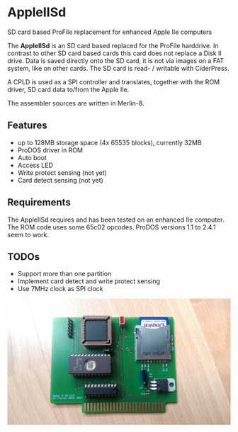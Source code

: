 # AppleIISd
SD card based ProFile replacement for enhanced Apple IIe computers

The **AppleIISd** is an SD card based replaced for the ProFile harddrive. In contrast to other SD card based cards this card does not replace a Disk II drive. Data is saved directly onto the SD card, it is not via images on a FAT system, like on other cards. The SD card is read- / writable with CiderPress.

A CPLD is used as a SPI controller and translates, together with the ROM driver, SD card data to/from the Apple IIe.

The assembler sources are written in Merlin-8.

## Features
* up to 128MB storage space (4x 65535 blocks), currently 32MB
* ProDOS driver in ROM
* Auto boot
* Access LED
* Write protect sensing (not yet)
* Card detect sensing (not yet)

## Requirements
The AppleIISd requires and has been tested on an enhanced IIe computer. The ROM code uses some 65c02 opcodes. ProDOS versions 1.1 to 2.4.1 seem to work. 

## TODOs
* Support more than one partition
* Implement card detect and write protect sensing
* Use 7MHz clock as SPI clock



![Alt text](IMG_20170813_124455.jpg)

